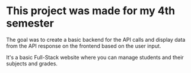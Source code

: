 # This project was made for my 4th semester

The goal was to create a basic backend for the API calls and display data from the API response on the frontend based on the user input.

It's a basic  Full-Stack website where you can manage students and their subjects and grades.
